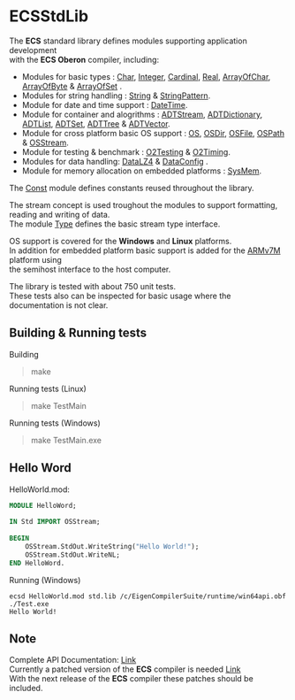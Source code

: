 # ECSStdLib

The **ECS** standard library defines modules supporting application development  
with the **ECS Oberon** compiler, including:

 * Modules for basic types : [Char](https://tenko.github.io/ECSStdLib/src/Std.Char.mod.html), [Integer](https://tenko.github.io/ECSStdLib/src/Std.Integer.mod.html), [Cardinal](https://tenko.github.io/ECSStdLib/src/Std.Cardinal.mod.html), [Real](https://tenko.github.io/ECSStdLib/src/Std.Real.mod.html), [ArrayOfChar](https://tenko.github.io/ECSStdLib/src/Std.ArrayOfChar.mod.html), [ArrayOfByte](https://tenko.github.io/ECSStdLib/src/Std.ArrayOfByte.mod.html) & [ArrayOfSet](https://tenko.github.io/ECSStdLib/src/Std.ArrayOfSet.mod.html) .
 * Modules for string handling : [String](https://tenko.github.io/ECSStdLib/src/Std.String.mod.html) & [StringPattern](https://tenko.github.io/ECSStdLib/src/Std.StringPattern.mod.html).
 * Module for date and time support : [DateTime](https://tenko.github.io/ECSStdLib/src/Std.DateTime.mod.html).
 * Module for container and alogrithms : [ADTStream](https://tenko.github.io/ECSStdLib/src/Std.ADTStream.mod.html), [ADTDictionary](https://tenko.github.io/ECSStdLib/src/Std.ADTDictionary.mod.html), [ADTList](https://tenko.github.io/ECSStdLib/src/Std.ADTList.mod.html), [ADTSet](https://tenko.github.io/ECSStdLib/src/Std.ADTSet.mod.html), [ADTTree](https://tenko.github.io/ECSStdLib/src/Std.ADTTree.mod.html) & [ADTVector](https://tenko.github.io/ECSStdLib/src/Std.ADTVector.mod.html).
 * Module for cross platform basic OS support : [OS](https://tenko.github.io/ECSStdLib/src/Std.OS.mod.html), [OSDir](https://tenko.github.io/ECSStdLib/src/Std.OSDir.mod.html), [OSFile](https://tenko.github.io/ECSStdLib/src/Std.OSFile.mod.html), [OSPath](https://tenko.github.io/ECSStdLib/src/Std.OSPath.mod.html) & [OSStream](https://tenko.github.io/ECSStdLib/src/Std.OSStream.mod.html).
 * Module for testing & benchmark : [O2Testing](https://tenko.github.io/ECSStdLib/src/Std.O2Testing.mod.html) & [O2Timing](https://tenko.github.io/ECSStdLib/src/Std.O2Timing.mod.html).
 * Modules for data handling: [DataLZ4](https://tenko.github.io/ECSStdLib/src/Std.DataLZ4.mod.html) & [DataConfig](https://tenko.github.io/ECSStdLib/src/Std.DataConfig.mod.html) .
 * Module for memory allocation on embedded platforms : [SysMem](https://github.com/tenko/ECSStdLib/blob/main/src/Std.SysMem.mod).

The [Const](https://tenko.github.io/ECSStdLib/src/Std.Const.mod.html) module defines constants reused throughout the library.

The stream concept is used troughout the modules to support formatting, reading and writing of data.  
The module [Type](https://tenko.github.io/ECSStdLib/src/Std.Type.mod.html) defines the basic stream type interface.

OS support is covered for the **Windows** and **Linux** platforms.  
In addition for embedded platform basic support is added for the [ARMv7M](https://github.com/tenko/ECSStdLib/blob/main/src/armv7mrun.asm) platform using  
the semihost interface to the host computer.

The library is tested with about 750 unit tests.  
These tests also can be inspected for basic usage where the documentation is not clear.  

## Building & Running tests

Building

> make

Running tests (Linux)

> make TestMain

Running tests (Windows)

> make TestMain.exe

## Hello Word

HelloWorld.mod:

```modula-2
MODULE HelloWord;
 
IN Std IMPORT OSStream;
    
BEGIN
    OSStream.StdOut.WriteString("Hello World!");
    OSStream.StdOut.WriteNL;
END HelloWord.
```

Running (Windows)

```
ecsd HelloWorld.mod std.lib /c/EigenCompilerSuite/runtime/win64api.obf
./Test.exe
Hello World!
```

## Note

Complete API Documentation: [Link](https://tenko.github.io/ECSStdLib/)  
Currently a patched version of the **ECS** compiler is needed [Link](https://github.com/tenko/ECS)  
With the next release of the **ECS** compiler these patches should be included. 
